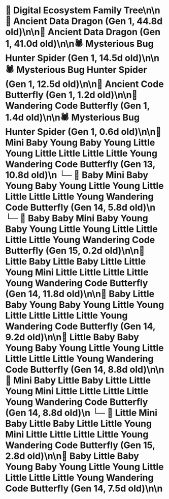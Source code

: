 # 🌳 Digital Ecosystem Family Tree\n\n🐉 Ancient Data Dragon (Gen 1, 44.8d old)\n\n🐉 Ancient Data Dragon (Gen 1, 41.0d old)\n\n🕷️ Mysterious Bug Hunter Spider (Gen 1, 14.5d old)\n\n🕷️ Mysterious Bug Hunter Spider (Gen 1, 12.5d old)\n\n🦋 Ancient Code Butterfly (Gen 1, 1.2d old)\n\n🦋 Wandering Code Butterfly (Gen 1, 1.4d old)\n\n🕷️ Mysterious Bug Hunter Spider (Gen 1, 0.6d old)\n\n🦋 Mini Baby Young Baby Young Little Young Little Little Little Little Young Wandering Code Butterfly (Gen 13, 10.8d old)\n  └─ 🦋 Baby Mini Baby Young Baby Young Little Young Little Little Little Little Young Wandering Code Butterfly (Gen 14, 5.8d old)\n    └─ 🦋 Baby Baby Mini Baby Young Baby Young Little Young Little Little Little Little Young Wandering Code Butterfly (Gen 15, 0.2d old)\n\n🦋 Little Baby Little Baby Little Little Young Mini Little Little Little Little Young Wandering Code Butterfly (Gen 14, 11.8d old)\n\n🦋 Baby Little Baby Young Baby Young Little Young Little Little Little Little Young Wandering Code Butterfly (Gen 14, 9.2d old)\n\n🦋 Little Baby Baby Young Baby Young Little Young Little Little Little Little Young Wandering Code Butterfly (Gen 14, 8.8d old)\n\n🦋 Mini Baby Little Baby Little Little Young Mini Little Little Little Little Young Wandering Code Butterfly (Gen 14, 8.8d old)\n  └─ 🦋 Little Mini Baby Little Baby Little Little Young Mini Little Little Little Little Young Wandering Code Butterfly (Gen 15, 2.8d old)\n\n🦋 Baby Little Baby Young Baby Young Little Young Little Little Little Little Young Wandering Code Butterfly (Gen 14, 7.5d old)\n\n